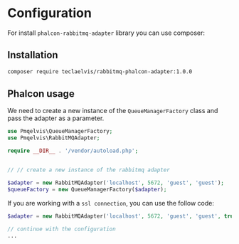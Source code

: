 Configuration
============

For install `phalcon-rabbitmq-adapter` library you can use composer:


## Installation

```bash
composer require teclaelvis/rabbitmq-phalcon-adapter:1.0.0
```

## Phalcon usage

We need to create a new instance of the `QueueManagerFactory` class and pass the adapter as a parameter.


```php
use Pmqelvis\QueueManagerFactory;
use Pmqelvis\RabbitMQAdapter;

require __DIR__ . '/vendor/autoload.php';


// // create a new instance of the rabbitmq adapter

$adapter = new RabbitMQAdapter('localhost', 5672, 'guest', 'guest');
$queueFactory = new QueueManagerFactory($adapter);

``````

If you are working with a `ssl connection`, you can use the follow code:

```php
$adapter = new RabbitMQAdapter('localhost', 5672, 'guest', 'guest', true);
 
// continue with the configuration
...
```
